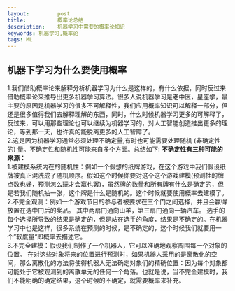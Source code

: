 ```yaml
---
layout:         post
title:          概率论总结
description:    机器学习中需要的概率论知识
keywords: 机器学习,概率论
tags: ML
---
```

## 机器下学习为什么要使用概率  
1.我们借助概率论来解释分析机器学习为什么是这样的，有什么依据，同时反过来借助概率论来推导出更多机器学习算法。很多人说机器学习是老中医，星座学，最主要的原因是机器学习的很多不可解释性，我们应用概率知识可以解释一部分，但还是很多值得我们去解释理解的东西，同时，什么时候机器学习更多的可解释了，反过来，可以用那些理论也可以继续为机器学习的，对人工智能创造推出更多的理论，等到那一天，也许真的能脱离更多的人工智障了。  
2.这是因为机器学习通常必须处理不确定量,有时也可能需要处理随机 (非确定性的) 量。不确定性和随机性可能来自多个方面。总结如下:
**不确定性有三种可能的来源：**  
1.被建模系统内在的随机性：例如一个假想的纸牌游戏，在这个游戏中我们假设纸牌被真正混洗成了随机顺序。假如这个时候你要对这个这个游戏建模(预测抽的牌点数也好，预测怎么玩才会赢也罢)，虽然牌的数量和所有牌有什么是确定的，但是若我们随机抽一张，这个牌是什么是随机的。这个时候就要使用概率去建模了。  
2.不完全观测：例如一个游戏节目的参与者被要求在三个门之间选择，并且会赢得放置在选中门后的奖品。 其中两扇门通向山羊，第三扇门通向一辆汽车。 选手的每个选择所导致的结果是确定的，但是站在选手的角度，结果是不确定的。在机器学习中也是这样，很多系统在预测的时候，是不确定的，这个时候我们就要用一个”软度量“即概率去描述它。  
3.不完全建模：假设我们制作了一个机器人，它可以准确地观察周围每一个对象的位置。 在对这些对象将来的位置进行预测时，如果机器人采用的是离散化的空间，那么离散化的方法将使得机器人无法确定对象们的精确位置：因为每个对象都可能处于它被观测到的离散单元的任何一个角落。也就是说，当不完全建模时，我们不能明确的确定结果，这个时候的不确定，就需要概率来补充。
